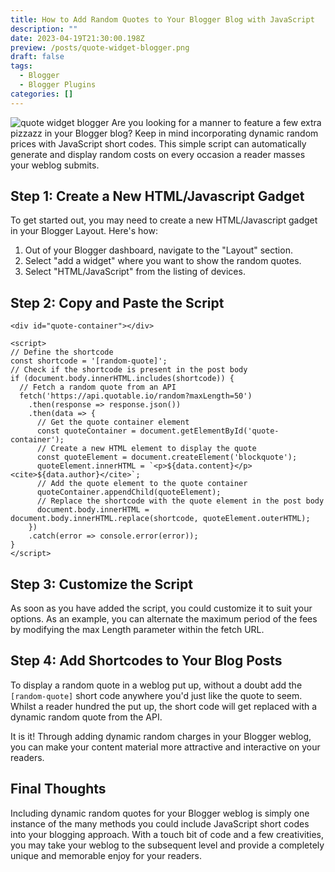 ```yaml
---
title: How to Add Random Quotes to Your Blogger Blog with JavaScript
description: ""
date: 2023-04-19T21:30:00.198Z
preview: /posts/quote-widget-blogger.png
draft: false
tags:
  - Blogger
  - Blogger Plugins
categories: []
---
```

![quote widget blogger](/posts/quote-widget-blogger.png)
Are you looking for a manner to feature a few extra pizzazz in your Blogger blog? Keep in mind incorporating dynamic random prices with JavaScript short codes. This simple script can automatically generate and display random costs on every occasion a reader masses your weblog submits.
## Step 1: Create a New HTML/Javascript Gadget
To get started out, you may need to create a new HTML/Javascript gadget in your Blogger Layout. Here's how:
1. Out of your Blogger dashboard, navigate to the "Layout" section.
2. Select "add a widget" where you want to show the random quotes.
3. Select "HTML/JavaScript" from the listing of devices.
## Step 2: Copy and Paste the Script
```
<div id="quote-container"></div>

<script>
// Define the shortcode
const shortcode = '[random-quote]';
// Check if the shortcode is present in the post body
if (document.body.innerHTML.includes(shortcode)) {
  // Fetch a random quote from an API
  fetch('https://api.quotable.io/random?maxLength=50')
    .then(response => response.json())
    .then(data => {
      // Get the quote container element
      const quoteContainer = document.getElementById('quote-container');
      // Create a new HTML element to display the quote
      const quoteElement = document.createElement('blockquote');
      quoteElement.innerHTML = `<p>${data.content}</p><cite>${data.author}</cite>`;
      // Add the quote element to the quote container
      quoteContainer.appendChild(quoteElement);
      // Replace the shortcode with the quote element in the post body
      document.body.innerHTML = document.body.innerHTML.replace(shortcode, quoteElement.outerHTML);
    })
    .catch(error => console.error(error));
}
</script>
```
## Step 3: Customize the Script
As soon as you have added the script, you could customize it to suit your options. As an example, you can alternate the maximum period of the fees by modifying the max Length parameter within the fetch URL.

## Step 4: Add Shortcodes to Your Blog Posts
To display a random quote in a weblog put up, without a doubt add the `[random-quote]` short code anywhere you'd just like the quote to seem. Whilst a reader hundred the put up, the short code will get replaced with a dynamic random quote from the API.

It is it! Through adding dynamic random charges in your Blogger weblog, you can make your content material more attractive and interactive on your readers.

## Final Thoughts
Including dynamic random quotes for your Blogger weblog is simply one instance of the many methods you could include JavaScript short codes into your blogging approach. With a touch bit of code and a few creativities, you may take your weblog to the subsequent level and provide a completely unique and memorable enjoy for your readers.